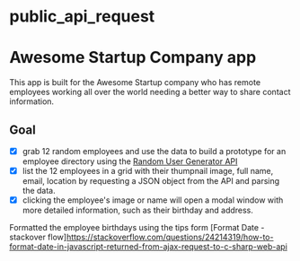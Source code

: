 # public_api_request

# Awesome Startup Company app

This app is built for the Awesome Startup company who has remote employees working all over the world needing a better way to share contact information. 

## Goal 
- [X] grab 12 random employees and use the data to build a prototype for an employee directory using the [Random User Generator API ](https://randomuser.me/)
- [X] list the 12 employees in a grid with their thumpnail image, full name, email, location by requesting a JSON object from the API and parsing the data.
- [X] clicking the employee's image or name will open a modal window with more detailed information, such as their birthday and address.

Formatted the employee birthdays using the tips form [Format Date - stackover flow]https://stackoverflow.com/questions/24214319/how-to-format-date-in-javascript-returned-from-ajax-request-to-c-sharp-web-api

